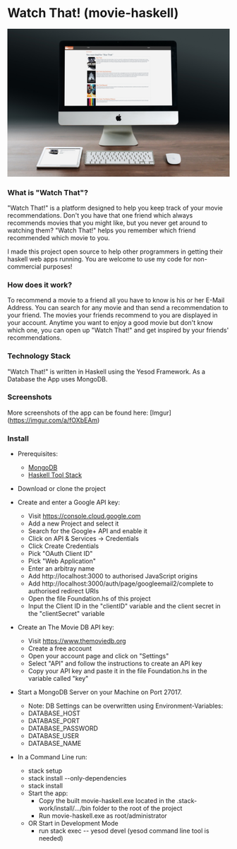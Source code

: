 # Watch That! (movie-haskell)

![Screenshot](https://raw.githubusercontent.com/nikolaifischer/movie-haskell/master/static/img/monitor_tablet_mockup.jpg)

### What is "Watch That"?
"Watch That!" is a platform designed to help you keep track of your movie recommendations.
Don't you have that one friend which always recommends movies that you might like, but you never get around to watching them? "Watch That!" helps you remember which friend recommended which movie to you.

I made this project open source to help other programmers in getting their haskell web apps running. You are welcome to use my code for non-commercial purposes!

### How does it work?
To recommend a movie to a friend all you have to know is his or her E-Mail Address. You can search for any movie and than send a recommendation to your friend.
The movies your friends recommend to you are displayed in your account. Anytime you want to enjoy a good movie but don't know which one, you can open up "Watch That!" and get inspired by your friends' recommendations.

### Technology Stack
"Watch That!" is written in Haskell using the Yesod Framework. As a Database the App uses MongoDB.

### Screenshots
More screenshots of the app can be found here: [Imgur] (https://imgur.com/a/fOXbEAm)
### Install
* Prerequisites:
  * [MongoDB](https://www.mongodb.com/)
  * [Haskell Tool Stack](https://docs.haskellstack.org/en/stable/README/)
* Download or clone the project
* Create and enter a Google API key:
  * Visit https://console.cloud.google.com
  * Add a new Project and select it
  * Search for the Google+ API and enable it
  * Click on API & Services -> Credentials
  * Click Create Credentials
  * Pick "OAuth Client ID"
  * Pick "Web Application"
  * Enter an arbitray name
  * Add http://localhost:3000 to authorised JavaScript origins
  * Add http://localhost:3000/auth/page/googleemail2/complete to authorised redirect URIs
  * Open the file Foundation.hs of this project
  * Input the Client ID in the "clientID" variable and the client secret in the "clientSecret" variable

* Create an The Movie DB API key:
  * Visit https://www.themoviedb.org
  * Create a free account
  * Open your account page and click on "Settings"
  * Select "API" and follow the instructions to create an API key
  * Copy your API key and paste it in the file Foundation.hs in the variable called "key"

* Start a MongoDB Server on your Machine on Port 27017.
    * Note: DB Settings can be overwritten using Environment-Variables:
    * DATABASE_HOST
    * DATABASE_PORT
    * DATABASE_PASSWORD
    * DATABASE_USER
    * DATABASE_NAME
* In a Command Line run:
    * stack setup
    * stack install --only-dependencies
    * stack install
    * Start the app:
      * Copy the built movie-haskell.exe located in the .stack-work/install/.../bin folder to the root of the project
      * Run movie-haskell.exe as root/administrator
    * OR Start in Development Mode
      * run stack exec -- yesod devel (yesod command line tool is needed)
